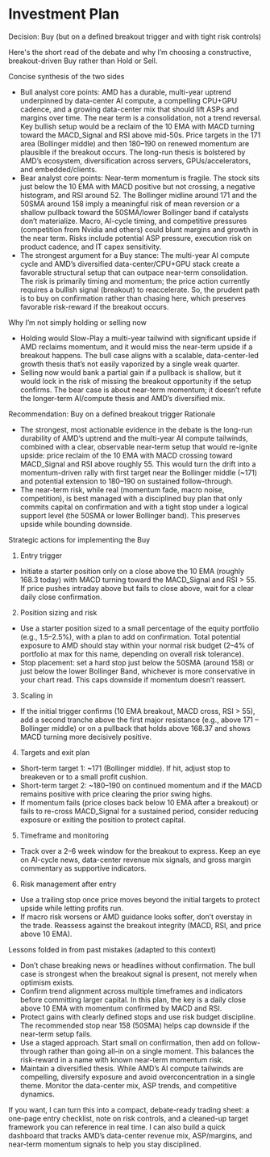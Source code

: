# Investment Plan

Decision: Buy (but on a defined breakout trigger and with tight risk controls)

Here's the short read of the debate and why I’m choosing a constructive, breakout-driven Buy rather than Hold or Sell.

Concise synthesis of the two sides
- Bull analyst core points: AMD has a durable, multi-year uptrend underpinned by data-center AI compute, a compelling CPU+GPU cadence, and a growing data-center mix that should lift ASPs and margins over time. The near term is a consolidation, not a trend reversal. Key bullish setup would be a reclaim of the 10 EMA with MACD turning toward the MACD_Signal and RSI above mid-50s. Price targets in the 171 area (Bollinger middle) and then 180–190 on renewed momentum are plausible if the breakout occurs. The long-run thesis is bolstered by AMD’s ecosystem, diversification across servers, GPUs/accelerators, and embedded/clients.
- Bear analyst core points: Near-term momentum is fragile. The stock sits just below the 10 EMA with MACD positive but not crossing, a negative histogram, and RSI around 52. The Bollinger midline around 171 and the 50SMA around 158 imply a meaningful risk of mean reversion or a shallow pullback toward the 50SMA/lower Bollinger band if catalysts don’t materialize. Macro, AI-cycle timing, and competitive pressures (competition from Nvidia and others) could blunt margins and growth in the near term. Risks include potential ASP pressure, execution risk on product cadence, and IT capex sensitivity.
- The strongest argument for a Buy stance: The multi-year AI compute cycle and AMD’s diversified data-center/CPU+GPU stack create a favorable structural setup that can outpace near-term consolidation. The risk is primarily timing and momentum; the price action currently requires a bullish signal (breakout) to reaccelerate. So, the prudent path is to buy on confirmation rather than chasing here, which preserves favorable risk-reward if the breakout occurs.

Why I’m not simply holding or selling now
- Holding would Slow-Play a multi-year tailwind with significant upside if AMD reclaims momentum, and it would miss the near-term upside if a breakout happens. The bull case aligns with a scalable, data-center-led growth thesis that’s not easily vaporized by a single weak quarter.
- Selling now would bank a partial gain if a pullback is shallow, but it would lock in the risk of missing the breakout opportunity if the setup confirms. The bear case is about near-term momentum; it doesn’t refute the longer-term AI/compute thesis and AMD’s diversified mix.

Recommendation: Buy on a defined breakout trigger
Rationale
- The strongest, most actionable evidence in the debate is the long-run durability of AMD’s uptrend and the multi-year AI compute tailwinds, combined with a clear, observable near-term setup that would re-ignite upside: price reclaim of the 10 EMA with MACD crossing toward MACD_Signal and RSI above roughly 55. This would turn the drift into a momentum-driven rally with first target near the Bollinger middle (~171) and potential extension to 180–190 on sustained follow-through.
- The near-term risk, while real (momentum fade, macro noise, competition), is best managed with a disciplined buy plan that only commits capital on confirmation and with a tight stop under a logical support level (the 50SMA or lower Bollinger band). This preserves upside while bounding downside.

Strategic actions for implementing the Buy
1) Entry trigger
- Initiate a starter position only on a close above the 10 EMA (roughly 168.3 today) with MACD turning toward the MACD_Signal and RSI > 55. If price pushes intraday above but fails to close above, wait for a clear daily close confirmation.
2) Position sizing and risk
- Use a starter position sized to a small percentage of the equity portfolio (e.g., 1.5–2.5%), with a plan to add on confirmation. Total potential exposure to AMD should stay within your normal risk budget (2–4% of portfolio at max for this name, depending on overall risk tolerance).
- Stop placement: set a hard stop just below the 50SMA (around 158) or just below the lower Bollinger Band, whichever is more conservative in your chart read. This caps downside if momentum doesn’t reassert.
3) Scaling in
- If the initial trigger confirms (10 EMA breakout, MACD cross, RSI > 55), add a second tranche above the first major resistance (e.g., above 171 – Bollinger middle) or on a pullback that holds above 168.37 and shows MACD turning more decisively positive.
4) Targets and exit plan
- Short-term target 1: ~171 (Bollinger middle). If hit, adjust stop to breakeven or to a small profit cushion.
- Short-term target 2: ~180–190 on continued momentum and if the MACD remains positive with price clearing the prior swing highs.
- If momentum fails (price closes back below 10 EMA after a breakout) or fails to re-cross MACD_Signal for a sustained period, consider reducing exposure or exiting the position to protect capital.
5) Timeframe and monitoring
- Track over a 2–6 week window for the breakout to express. Keep an eye on AI-cycle news, data-center revenue mix signals, and gross margin commentary as supportive indicators.
6) Risk management after entry
- Use a trailing stop once price moves beyond the initial targets to protect upside while letting profits run.
- If macro risk worsens or AMD guidance looks softer, don’t overstay in the trade. Reassess against the breakout integrity (MACD, RSI, and price above 10 EMA).

Lessons folded in from past mistakes (adapted to this context)
- Don’t chase breaking news or headlines without confirmation. The bull case is strongest when the breakout signal is present, not merely when optimism exists.
- Confirm trend alignment across multiple timeframes and indicators before committing larger capital. In this plan, the key is a daily close above 10 EMA with momentum confirmed by MACD and RSI.
- Protect gains with clearly defined stops and use risk budget discipline. The recommended stop near 158 (50SMA) helps cap downside if the near-term setup fails.
- Use a staged approach. Start small on confirmation, then add on follow-through rather than going all-in on a single moment. This balances the risk-reward in a name with known near-term momentum risk.
- Maintain a diversified thesis. While AMD’s AI compute tailwinds are compelling, diversify exposure and avoid overconcentration in a single theme. Monitor the data-center mix, ASP trends, and competitive dynamics.

If you want, I can turn this into a compact, debate-ready trading sheet: a one-page entry checklist, note on risk controls, and a cleaned-up target framework you can reference in real time. I can also build a quick dashboard that tracks AMD’s data-center revenue mix, ASP/margins, and near-term momentum signals to help you stay disciplined.
